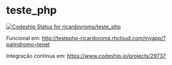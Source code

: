 teste_php
=========

[ ![Codeship Status for ricardovroma/teste_php](https://www.codeship.io/projects/401721c0-ff96-0131-738a-0642fa7005cd/status)](https://www.codeship.io/projects/29737)

Funcional em:
http://testephp-ricardoroma.rhcloud.com/myapp/?palindromo=tenet

Integração continua em:
https://www.codeship.io/projects/29737